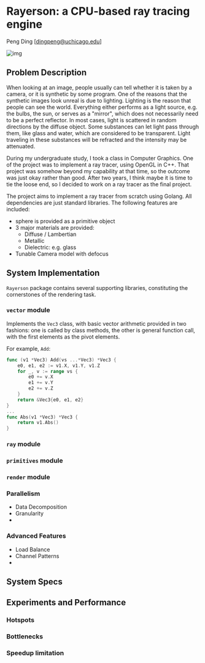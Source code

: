 # Rayerson: a CPU-based ray tracing engine
Peng Ding [dingpeng@uchicago.edu]

![img](file://C:/Users/dingp/Projects/Rayerson/assets/outComplex.png?lastModify=1560567591)

## Problem Description
When looking at an image, people usually can tell whether it is taken by a camera, or it is synthetic by some program. One of the reasons that the synthetic images look unreal is due to lighting. Lighting is the reason that people can see the world. Everything either performs as a light source, e.g. the bulbs, the sun, or serves as a "mirror", which does not necessarily need to be a perfect reflector. In most cases, light is scattered in random directions by the diffuse object. Some substances can let light pass through them, like glass and water, which are considered to be transparent. Light traveling in these substances will be refracted and the intensity may be attenuated.

During my undergraduate study, I took a class in Computer Graphics. One of the project was to implement a ray tracer, using OpenGL in C++. That project was somehow beyond my capability at that time, so the outcome was just okay rather than good. After two years, I think maybe it is time to tie the loose end, so I decided to work on a ray tracer as the final project.

The project aims to implement a ray tracer from scratch using Golang. All dependencies are just standard libraries. The following features are included:
- sphere is provided as a primitive object
- 3 major materials are provided:
  - Diffuse / Lambertian
  - Metallic
  - Dielectric: e.g. glass
- Tunable Camera model with defocus


## System Implementation

`Rayerson` package contains several supporting libraries, constituting the cornerstones of the rendering task.

### `vector` module

Implements the `Vec3`  class, with basic vector arithmetic provided in two fashions: one is called by class methods, the other is general function call, with the first elements as the pivot elements.

For example, `Add`:

```go
func (v1 *Vec3) Add(vs ...*Vec3) *Vec3 {
	e0, e1, e2 := v1.X, v1.Y, v1.Z
	for _, v := range vs {
		e0 += v.X
		e1 += v.Y
		e2 += v.Z
	}
	return &Vec3{e0, e1, e2}
}
...
func Abs(v1 *Vec3) *Vec3 {
	return v1.Abs()
}
```



### `ray` module

### `primitives` module

### `render` module

### Parallelism
- Data Decomposition
- Granularity
- 

### Advanced Features
- Load Balance
- Channel Patterns
- 

## System Specs

## Experiments and Performance

### Hotspots

### Bottlenecks

### Speedup limitation
